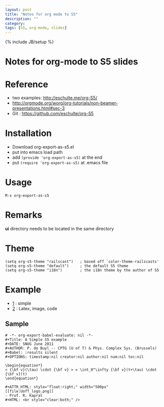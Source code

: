 ```yaml
---
layout: post
title: "Notes for org mode to S5"
description: ""
category: 
tags: [S5, org-mode, slides]
---
```

{% include JB/setup %}

Notes for org-mode to S5 slides
==========

# Reference #

* two examples: <http://eschulte.me/org-S5/>
* <http://orgmode.org/worg/org-tutorials/non-beamer-presentations.html#sec-3>
* Git : <https://github.com/eschulte/org-S5>

# Installation #

* Download org-export-as-s5.el
* put into emacs load path
* add `(provide 'org-export-as-s5)` at the end
* put `(require 'org-export-as-s5)` at .emacs file

# Usage #
	
	M-x org-export-as-s5

# Remarks #

**ui** directory needs to be located in the same directory

# Theme #
	
	(setq org-s5-theme "railscast")   ; based off `color-theme-railscasts'
    (setq org-s5-theme "default")     ; the default S5 theme
    (setq org-s5-theme "i18n")        ; the i18n theme by the author of S5

# Example #

- [1](../_example/s5.org) : simple
- [2](../_example/s5-test.org) : Latex, image, code 

## Sample ##

	# -*- org-export-babel-evaluate: nil -*-
    #+Title: A Simple S5 example
    #+DATE: SNUG June 2011
    #+AUTHOR: P. de Buyl -- CPTG (U of T) & Phys. Complex Sys. (Brussels)
    #+Babel: :results silent
	#+OPTIONS: timestamp:nil creator:nil author:nil num:nil toc:nil

	\begin{equation*} 
    < {\bf v}(\tau) \cdot {\bf v} > = \int_0^\infty {\bf v}(t+\tau) \cdot {\bf v}(t)
    \end{equation*}

	#+ATTR_HTML: style="float:right;" width="500px"
    [[file:UofT_logo.png]]
    - Prof. R. Kapral
    #+HTML: <br style="clear:both;" />
